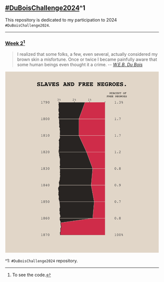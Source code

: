 ## [#DuBoisChallenge2024](https://github.com/ajstarks/dubois-data-portraits/tree/master/challenge/2024)^1

This repository is dedicated to my participation to 2024 `#DuBoisChallenge2024`.


------------------------------- 

### [Week 2](./challenge02)[^2]

> I realized that some folks, a few, even several, actually considered my brown skin a misfortune. Once or twice I became painfully aware that some human beings even thought it a crime. 
> -- <cite>[W.E.B. Du Bois](https://penntoday.upenn.edu/news/times-and-life-web-du-bois-penn)</cite>

![](./challenge02/plate_w2.png)

^1: `#DuBoisChallenge2024` repository.
[^2]: To see the code.